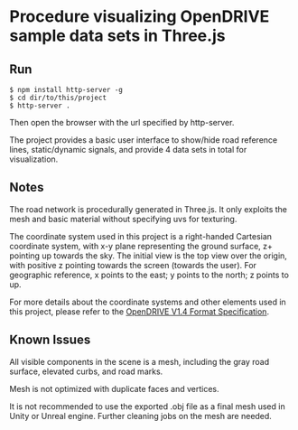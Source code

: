 # Procedure visualizing OpenDRIVE sample data sets in Three.js

## Run
```
$ npm install http-server -g
$ cd dir/to/this/project
$ http-server .
```
Then open the browser with the url specified by http-server. 

The project provides a basic user interface to show/hide road reference lines, static/dynamic signals, and provide 4 data sets in total for visualization.

## Notes

The road network is procedurally generated in Three.js. It only exploits the mesh and basic material without specifying uvs for texturing.

The coordinate system used in this project is a right-handed Cartesian coordinate system, with x-y plane representing the ground surface, z+ pointing up towards the sky. The initial view is the top view over the origin, with positive z pointing towards the screen (towards the user). For geographic reference, x points to the east; y points to the north; z points to up.

For more details about the coordinate systems and other elements used in this project, please refer to the [OpenDRIVE V1.4 Format Specification](http://www.opendrive.org/docs/OpenDRIVEFormatSpecRev1.4H.pdf).

## Known Issues

All visible components in the scene is a mesh, including the gray road surface, elevated curbs, and road marks.

Mesh is not optimized with duplicate faces and vertices.

It is not recommended to use the exported .obj file as a final mesh used in Unity or Unreal engine. Further cleaning jobs on the mesh are needed.
